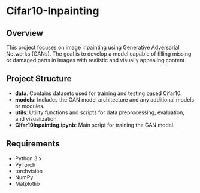 # Cifar10-Inpainting

## Overview
This project focuses on image inpainting using Generative Adversarial Networks (GANs). The goal is to develop a model capable of filling missing or damaged parts in images with realistic and visually appealing content.


## Project Structure
- **data**: Contains datasets used for training and testing based Cifar10.
- **models**: Includes the GAN model architecture and any additional models or modules.
- **utils**: Utility functions and scripts for data preprocessing, evaluation, and visualization.
- **Cifar10Inpainting.ipynb**: Main script for training the GAN model.

  

## Requirements
- Python 3.x
- PyTorch
- torchvision
- NumPy
- Matplotlib


